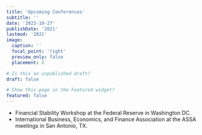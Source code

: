 ```yaml
---
title: 'Upcoming Conferences'
subtitle: ''
date: '2023-10-27'
publishDate: '2021'
lastmod: '2021'
image: 
  caption: ''
  focal_point: 'right'
  preview_only: false
  placement: 2

# Is this an unpublished draft?
draft: false

# Show this page in the Featured widget?
featured: false
---
```

- Financial Stability Workshop at the Federal Reserve in Washington DC.
- International Business, Economics, and Finance Association at the ASSA meetings in San Antonio, TX.
